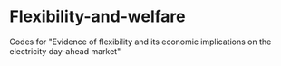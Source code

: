 # Flexibility-and-welfare
Codes for "Evidence of flexibility and its economic implications on the electricity day-ahead market"
